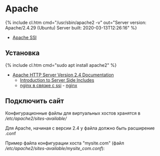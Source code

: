 # Apache

{% include cl.htm cmd="/usr/sbin/apache2 -v"
out="Server version: Apache/2.4.29 (Ubuntu)
Server built:   2020-03-13T12:26:16" %}

- [Apache SSI](ssi)

## Установка

{% include cl.htm cmd="sudo apt install apache2" %}

* [Apache HTTP Server Version 2.4 Documentation](http://httpd.apache.org/docs/2.4/)
  * [Introduction to Server Side Includes](http://httpd.apache.org/docs/2.4/howto/ssi.html)
  * [nginx в связке с ssi](http://nginx.org/ru/docs/http/ngx_http_ssi_module.html) - [nginx](http://nginx.org/ru/)

## Подключить сайт

Конфигурационные файлы для виртуальных хостов хранятся в _/etc/apache2/sites-available/_

Для Apache, начиная с версии 2.4 у файла должно быть расширение .conf

Пример файла конфигурации хоста "mysite.com" (файл _/etc/apache2/sites-available/mysite_com.conf_):
